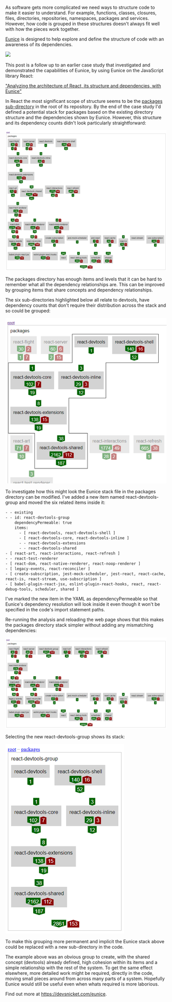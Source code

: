 As software gets more complicated we need ways to structure code to make it easier to understand. For example, functions, classes, closures, files, directories, repositories, namespaces, packages and services. However, how code is grouped in these structures doesn't always fit well with how the pieces work together.

[Eunice](https://devsnicket.com/eunice) is designed to help explore and define the structure of code with an awareness of its dependencies.

![](../arrows/default-height.svg)

This post is a follow up to an earlier case study that investigated and demonstrated the capabilities of Eunice, by using Eunice on the JavaScript library React:

["Analyzing the architecture of React, its structure and dependencies, with Eunice"](https://dev.to/grahamdyson/analyzing-the-architecture-of-react-its-structure-and-dependencies-with-eunice-1h8c)

In React the most significant scope of structure seems to be the [packages sub-directory](https://github.com/facebook/react/tree/master/packages) in the root of its repository. By the end of the case study I'd defined a potential stack for packages based on the existing directory structure and the dependencies shown by Eunice. However, this structure and its dependency counts didn't look particularly straightforward:

![](./11-individual-file-stack-packages.png)

The packages directory has enough items and levels that it can be hard to remember what all the dependency relationships are. This can be improved by grouping items that share concepts and dependency relationships.

The six sub-directories highlighted below all relate to devtools, have dependency counts that don't require their distribution across the stack and so could be grouped:

![](./12-devtools-highlighted.png)

To investigate how this might look the Eunice stack file in the packages directory can be modified. I've added a new item named react-devtools-group and moved the six related items inside it:

```
- - existing
- - id: react-devtools-group
    dependencyPermeable: true
    items:
      - [ react-devtools, react-devtools-shell ]
      - [ react-devtools-core, react-devtools-inline ]
      - - react-devtools-extensions
      - - react-devtools-shared
- [ react-art, react-interactions, react-refresh ]
- - react-test-renderer
- [ react-dom, react-native-renderer, react-noop-renderer ]
- [ legacy-events, react-reconciler ]
- [ create-subscription, jest-mock-scheduler, jest-react, react-cache, react-is, react-stream, use-subscription ]
- [ babel-plugin-react-jsx, eslint-plugin-react-hooks, react, react-debug-tools, scheduler, shared ]
```

I've marked the new item in the YAML as dependencyPermeable so that Eunice's dependency resolution will look inside it even though it won't be specified in the code's import statement paths.

Re-running the analysis and reloading the web page shows that this makes the packages directory stack simpler without adding any mismatching dependencies:

![](./13-devtools-group.png)

Selecting the new react-devtools-group shows its stack:

![](./14-devtools-group-contents.png)

To make this grouping more permanent and implicit the Eunice stack above could be replaced with a new sub-directory in the code.

The example above was an obvious group to create, with the shared concept (devtools) already defined, high cohesion within its items and a simple relationship with the rest of the system. To get the same effect elsewhere, more detailed work might be required, directly in the code, moving small pieces around from across many parts of a system. Hopefully Eunice would still be useful even when whats required is more laborious.

Find out more at https://devsnicket.com/eunice.